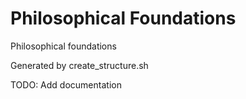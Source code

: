 # Philosophical Foundations

Philosophical foundations

Generated by create_structure.sh

TODO: Add documentation

